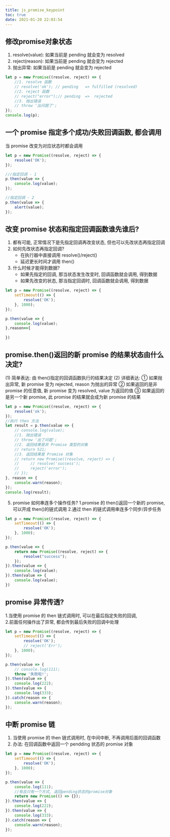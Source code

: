 ```yaml
---
title: js_promise_keypoint
toc: true
date: 2021-01-20 22:03:54
---
```

## 修改promise对象状态
1. resolve(value):  如果当前是 pending 就会变为 resolved 
2. reject(reason):  如果当前是 pending 就会变为 rejected 
3. 抛出异常:  如果当前是 pending 就会变为 rejected 
```js
let p = new Promise((resolve, reject) => {
    //1. resolve 函数
    // resolve('ok'); // pending   => fulfilled (resolved)
    //2. reject 函数
    // reject("error");// pending  =>  rejected 
    //3. 抛出错误
    // throw '出问题了';
});
console.log(p);
```
## 一个 promise 指定多个成功/失败回调函数,  都会调用
当 promise 改变为对应状态时都会调用 

```js
let p = new Promise((resolve, reject) => {
    resolve('OK');
});

///指定回调 - 1
p.then(value => {
    console.log(value);
});

//指定回调 - 2
p.then(value => {
    alert(value);
});
```
## 改变 promise 状态和指定回调函数谁先谁后? 
1. 都有可能, 正常情况下是先指定回调再改变状态, 但也可以先改状态再指定回调 
2. 如何先改状态再指定回调? 
    - 在执行器中直接调用 resolve()/reject() 
    - 延迟更长时间才调用 then() 
3. 什么时候才能得到数据? 
    - 如果先指定的回调,  那当状态发生改变时,  回调函数就会调用,  得到数据 
    - 如果先改变的状态,  那当指定回调时,  回调函数就会调用,  得到数据

```js
let p = new Promise((resolve, reject) => {
    setTimeout(() => {
        resolve('OK');
    }, 1000);
});

p.then(value => {
    console.log(value);
},reason=>{
    
})
```


## promise.then()返回的新 promise 的结果状态由什么决定? 
(1)  简单表达:  由 then()指定的回调函数执行的结果决定 
(2)  详细表达: 
①  如果抛出异常,  新 promise 变为 rejected, reason 为抛出的异常 
②  如果返回的是非 promise 的任意值,  新 promise 变为 resolved, value 为返回的值 
③  如果返回的是另一个新 promise,  此 promise 的结果就会成为新 promise 的结果 

```js
let p = new Promise((resolve, reject) => {
    resolve('ok');
});
//执行 then 方法
let result = p.then(value => {
    // console.log(value);
    //1. 抛出错误
    // throw '出了问题';
    //2. 返回结果是非 Promise 类型的对象
    // return 521;
    //3. 返回结果是 Promise 对象
    // return new Promise((resolve, reject) => {
    //     // resolve('success');
    //     reject('error');
    // });
}, reason => {
    console.warn(reason);
});
console.log(result);
```

5.  promise 如何串连多个操作任务? 
1.promise 的 then()返回一个新的 promise,  可以开成 then()的链式调用 
2.通过 then 的链式调用串连多个同步/异步任务 
```js
let p = new Promise((resolve, reject) => {
    setTimeout(() => {
        resolve('OK');
    }, 1000);
});

p.then(value => {
    return new Promise((resolve, reject) => {
        resolve("success");
    });
}).then(value => {
    console.log(value);
}).then(value => {
    console.log(value);
})
```

## promise 异常传透? 
1.当使用 promise 的 then 链式调用时,  可以在最后指定失败的回调,   
2.前面任何操作出了异常,  都会传到最后失败的回调中处理 
```js
let p = new Promise((resolve, reject) => {
    setTimeout(() => {
        resolve('OK');
        // reject('Err');
    }, 1000);
});

p.then(value => {
    // console.log(111);
    throw '失败啦!';
}).then(value => {
    console.log(222);
}).then(value => {
    console.log(333);
}).catch(reason => {
    console.warn(reason);
});
```

## 中断 promise 链
1. 当使用 promise 的 then 链式调用时,  在中间中断,  不再调用后面的回调函数 
2. 办法:  在回调函数中返回一个 pendding 状态的 promise 对象 

```js
let p = new Promise((resolve, reject) => {
    setTimeout(() => {
        resolve('OK');
    }, 1000);
});

p.then(value => {
    console.log(111);
    //有且只有一个方式, 返回pending状态的promise对象
    return new Promise(() => {});
}).then(value => {
    console.log(222);
}).then(value => {
    console.log(333);
}).catch(reason => {
    console.warn(reason);
});
```